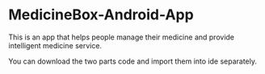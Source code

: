 # MedicineBox-Android-App

This is an app that helps people manage their medicine and provide intelligent medicine service.

You can download the two parts code and import them into ide separately.

